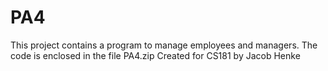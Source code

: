 # PA4
This project contains a program to manage employees and managers.
The code is enclosed in the file PA4.zip
Created for CS181 by Jacob Henke
